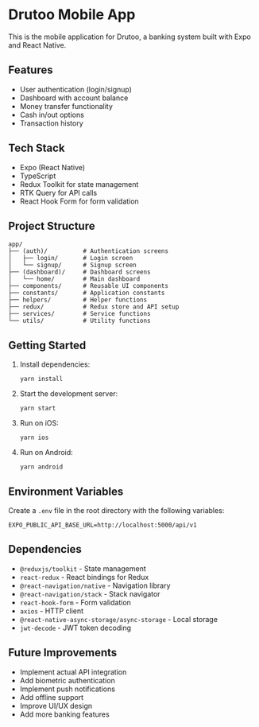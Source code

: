 # Drutoo Mobile App

This is the mobile application for Drutoo, a banking system built with Expo and React Native.

## Features

- User authentication (login/signup)
- Dashboard with account balance
- Money transfer functionality
- Cash in/out options
- Transaction history

## Tech Stack

- Expo (React Native)
- TypeScript
- Redux Toolkit for state management
- RTK Query for API calls
- React Hook Form for form validation

## Project Structure

```
app/
├── (auth)/          # Authentication screens
│   ├── login/       # Login screen
│   └── signup/      # Signup screen
├── (dashboard)/     # Dashboard screens
│   └── home/        # Main dashboard
├── components/      # Reusable UI components
├── constants/       # Application constants
├── helpers/         # Helper functions
├── redux/           # Redux store and API setup
├── services/        # Service functions
└── utils/           # Utility functions
```

## Getting Started

1. Install dependencies:
   ```
   yarn install
   ```

2. Start the development server:
   ```
   yarn start
   ```

3. Run on iOS:
   ```
   yarn ios
   ```

4. Run on Android:
   ```
   yarn android
   ```

## Environment Variables

Create a `.env` file in the root directory with the following variables:

```
EXPO_PUBLIC_API_BASE_URL=http://localhost:5000/api/v1
```

## Dependencies

- `@reduxjs/toolkit` - State management
- `react-redux` - React bindings for Redux
- `@react-navigation/native` - Navigation library
- `@react-navigation/stack` - Stack navigator
- `react-hook-form` - Form validation
- `axios` - HTTP client
- `@react-native-async-storage/async-storage` - Local storage
- `jwt-decode` - JWT token decoding

## Future Improvements

- Implement actual API integration
- Add biometric authentication
- Implement push notifications
- Add offline support
- Improve UI/UX design
- Add more banking features